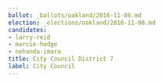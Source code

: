 ```yaml
---
ballot: _ballots/oakland/2016-11-08.md
election: _elections/oakland/2016-11-08.md
candidates:
- larry-reid
- marcie-hodge
- nehanda-imara
title: City Council District 7
label: City Council
---
```

